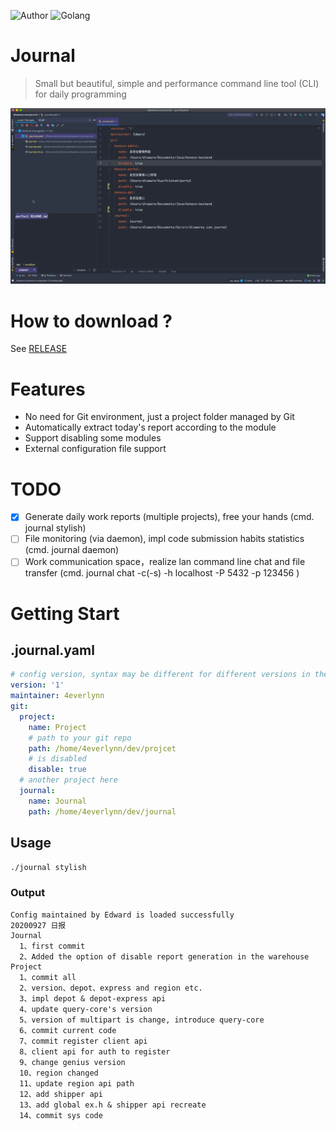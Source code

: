 ![Author](https://img.shields.io/badge/Author-4everlynn-red)
![Golang](https://img.shields.io/badge/100%25-Golang-olive)
# Journal

> Small but beautiful, simple and performance command line tool (CLI) for daily programming

![stage](./stage.gif)

# How to download ?
See [RELEASE](https://github.com/4everlynn/journal/releases/tag/1.0.0)

# Features

- No need for Git environment, just a project folder managed by Git
- Automatically extract today's report according to the module
- Support disabling some modules
- External configuration file support

# TODO
- [x] Generate daily work reports (multiple projects), free your hands (cmd. journal stylish)
- [ ] File monitoring (via daemon), impl code submission habits statistics (cmd. journal daemon)
- [ ] Work communication space，realize lan command line chat and file transfer (cmd. journal chat -c(-s) -h localhost -P 5432 -p 123456 )

# Getting Start

## .journal.yaml

```yaml
# config version, syntax may be different for different versions in the future
version: '1'
maintainer: 4everlynn
git:
  project:
    name: Project
    # path to your git repo
    path: /home/4everlynn/dev/projcet
    # is disabled
    disable: true
  # another project here
  journal:
    name: Journal
    path: /home/4everlynn/dev/journal
```

## Usage

```bash
./journal stylish
```

### Output


```text
Config maintained by Edward is loaded successfully
20200927 日报
Journal
  1、first commit
  2、Added the option of disable report generation in the warehouse
Project
  1、commit all
  2、version、depot、express and region etc.
  3、impl depot & depot-express api
  4、update query-core's version
  5、version of multipart is change, introduce query-core
  6、commit current code
  7、commit register client api
  8、client api for auth to register
  9、change genius version
  10、region changed
  11、update region api path
  12、add shipper api
  13、add global ex.h & shipper api recreate
  14、commit sys code
```
